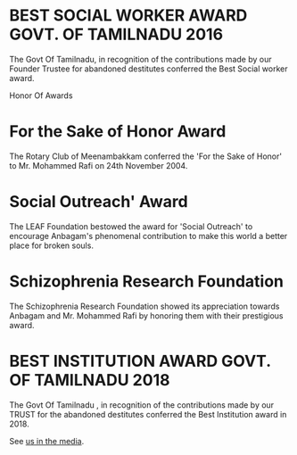 # BEST SOCIAL WORKER AWARD GOVT. OF TAMILNADU 2016

The Govt Of Tamilnadu, in recognition of the contributions made by our Founder Trustee for abandoned destitutes conferred the Best Social worker award.

Honor Of Awards

# For the Sake of Honor Award

The Rotary Club of Meenambakkam conferred the 'For the Sake of Honor' to Mr. Mohammed Rafi on 24th November 2004.

# Social Outreach' Award

The LEAF Foundation bestowed the award for 'Social Outreach' to encourage Anbagam's phenomenal contribution to make this world a better place for broken souls.

# Schizophrenia Research Foundation

The Schizophrenia Research Foundation showed its appreciation towards Anbagam and Mr. Mohammed Rafi by honoring them with their prestigious award.

# BEST INSTITUTION AWARD GOVT. OF TAMILNADU 2018

The Govt Of Tamilnadu , in recognition of the contributions made by our TRUST for the abandoned destitutes conferred the Best Institution award in 2018.

See [us in the media](%url%gallery/recognition/).
